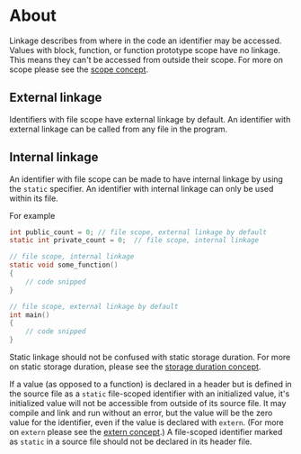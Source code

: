# About

Linkage describes from where in the code an identifier may be accessed.
Values with block, function, or function prototype scope have no linkage.
This means they can't be accessed from outside their scope.
For more on scope please see the [scope concept](../scope/introduction.md#Introduction).

## External linkage

Identifiers with file scope have external linkage by default.
An identifier with external linkage can be called from any file in the program.

## Internal linkage

An identifier with file scope can be made to have internal linkage by using the `static` specifier.
An identifier with internal linkage can only be used within its file.

For example

```c
int public_count = 0; // file scope, external linkage by default
static int private_count = 0;  // file scope, internal linkage 

// file scope, internal linkage
static void some_function()
{
    // code snipped
}

// file scope, external linkage by default
int main()
{
    // code snipped
}
```

Static linkage should not be confused with static storage duration.
For more on static storage duration, please see the [storage duration concept](https://github.com/exercism/c/blob/main/concepts/storage-class-specifiers/about.md#static-the-storage-specifier-not-to-be-confused-with-the-static-linkage-type).

If a value (as opposed to a function) is declared in a header but is defined in the source file as a `static` file-scoped identifier with an initialized value, it's initialized value will not be accessible from outside of its source file.
It may compile and link and run without an error, but the value will be the zero value for the identifier, even if the value is declared with `extern`.
(For more on `extern` please see the [extern concept](https://github.com/exercism/c/blob/main/concepts/storage-class-specifiers/about.md#extern-how-to-access-a-variable-in-another-translation-unit).)
A file-scoped identifier marked as `static` in a source file should not be declared in its header file.
